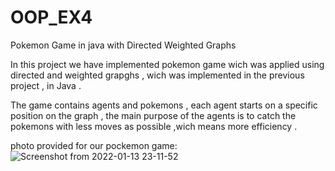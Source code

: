 # OOP_EX4
Pokemon Game in java with Directed Weighted Graphs

In this project we have implemented pokemon game wich was applied using directed and weighted grapghs , wich was implemented in the previous project , in Java . </br>

The game contains agents and pokemons , each agent starts on a specific position on the graph , the main purpose of the agents is to catch the pokemons with less moves as possible ,wich means more efficiency .

photo provided for our pockemon game: </br>
![Screenshot from 2022-01-13 23-11-52](https://user-images.githubusercontent.com/94143804/149410758-506c0ffb-1e41-4b04-835b-9cf79316b427.png)



